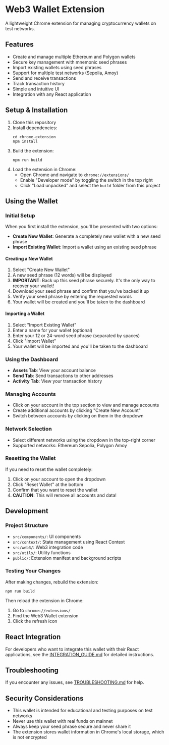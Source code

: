 # Web3 Wallet Extension

A lightweight Chrome extension for managing cryptocurrency wallets on test networks.

## Features

- Create and manage multiple Ethereum and Polygon wallets
- Secure key management with mnemonic seed phrases
- Import existing wallets using seed phrases
- Support for multiple test networks (Sepolia, Amoy)
- Send and receive transactions
- Track transaction history
- Simple and intuitive UI
- Integration with any React application

## Setup & Installation

1. Clone this repository
2. Install dependencies:
   ```
   cd chrome-extension
   npm install
   ```
3. Build the extension:
   ```
   npm run build
   ```
4. Load the extension in Chrome:
   - Open Chrome and navigate to `chrome://extensions/`
   - Enable "Developer mode" by toggling the switch in the top right
   - Click "Load unpacked" and select the `build` folder from this project

## Using the Wallet

### Initial Setup

When you first install the extension, you'll be presented with two options:

- **Create New Wallet**: Generate a completely new wallet with a new seed phrase
- **Import Existing Wallet**: Import a wallet using an existing seed phrase

#### Creating a New Wallet

1. Select "Create New Wallet"
2. A new seed phrase (12 words) will be displayed
3. **IMPORTANT**: Back up this seed phrase securely. It's the only way to recover your wallet!
4. Download your seed phrase and confirm that you've backed it up
5. Verify your seed phrase by entering the requested words
6. Your wallet will be created and you'll be taken to the dashboard

#### Importing a Wallet

1. Select "Import Existing Wallet"
2. Enter a name for your wallet (optional)
3. Enter your 12 or 24-word seed phrase (separated by spaces)
4. Click "Import Wallet"
5. Your wallet will be imported and you'll be taken to the dashboard

### Using the Dashboard

- **Assets Tab**: View your account balance
- **Send Tab**: Send transactions to other addresses
- **Activity Tab**: View your transaction history

### Managing Accounts

- Click on your account in the top section to view and manage accounts
- Create additional accounts by clicking "Create New Account"
- Switch between accounts by clicking on them in the dropdown

### Network Selection

- Select different networks using the dropdown in the top-right corner
- Supported networks: Ethereum Sepolia, Polygon Amoy

### Resetting the Wallet

If you need to reset the wallet completely:

1. Click on your account to open the dropdown
2. Click "Reset Wallet" at the bottom
3. Confirm that you want to reset the wallet
4. **CAUTION**: This will remove all accounts and data!

## Development

### Project Structure

- `src/components/`: UI components
- `src/context/`: State management using React Context
- `src/web3/`: Web3 integration code
- `src/utils/`: Utility functions
- `public/`: Extension manifest and background scripts

### Testing Your Changes

After making changes, rebuild the extension:

```
npm run build
```

Then reload the extension in Chrome:

1. Go to `chrome://extensions/`
2. Find the Web3 Wallet extension
3. Click the refresh icon

## React Integration

For developers who want to integrate this wallet with their React applications, see the [INTEGRATION_GUIDE.md](./INTEGRATION_GUIDE.md) for detailed instructions.

## Troubleshooting

If you encounter any issues, see [TROUBLESHOOTING.md](./TROUBLESHOOTING.md) for help.

## Security Considerations

- This wallet is intended for educational and testing purposes on test networks
- Never use this wallet with real funds on mainnet
- Always keep your seed phrase secure and never share it
- The extension stores wallet information in Chrome's local storage, which is not encrypted
